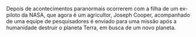 Depois de acontecimentos paranormais ocorrerem com a filha de um ex-piloto da NASA, que agora é um agricultor, Joseph Cooper, acompanhado de uma equipe de pesquisadores é enviado para uma missão após a humanidade destruir o planeta Terra, em busca de um novo planeta.